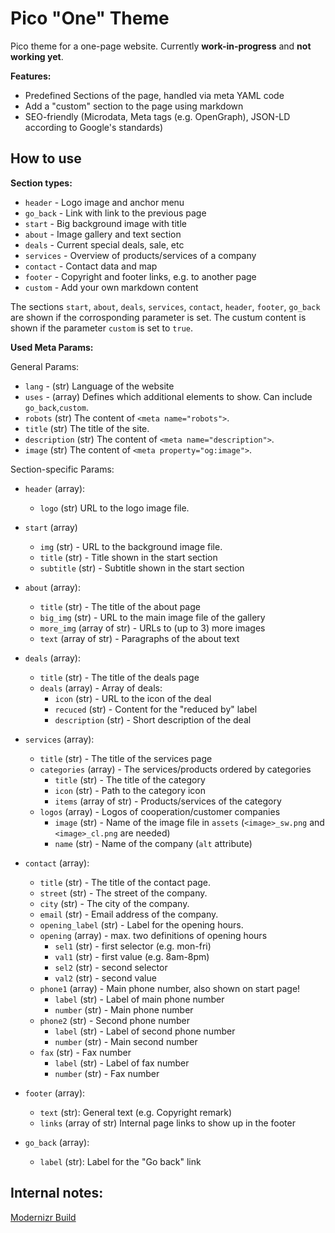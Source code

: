 Pico "One" Theme
==============

Pico theme for a one-page website. Currently **work-in-progress** and **not working yet**.

**Features:**

- Predefined Sections of the page, handled via meta YAML code
- Add a "custom" section to the page using markdown
- SEO-friendly (Microdata, Meta tags (e.g. OpenGraph), JSON-LD according to Google's standards)

How to use
----------

**Section types:**

- `header` - Logo image and anchor menu
- `go_back` - Link with link to the previous page
- `start` - Big background image with title
- `about` - Image gallery and text section
- `deals` - Current special deals, sale, etc
- `services` - Overview of products/services of a company
- `contact` - Contact data and map
- `footer` - Copyright and footer links, e.g. to another page
- `custom` - Add your own markdown content

The sections `start`, `about`, `deals`, `services`, `contact`, `header`, `footer`, `go_back` are shown if the corrosponding parameter is set. The custum content is shown if the parameter `custom` is set to `true`.

**Used Meta Params:**

General Params:

- `lang` - (str) Language of the website
- `uses` - (array) Defines which additional elements to show. Can include `go_back`,`custom`.
- `robots` (str) The content of `<meta name="robots">`.
- `title` (str) The title of the site.
- `description` (str) The content of `<meta name="description">`.
- `image` (str) The content of `<meta property="og:image">`. 

Section-specific Params:

- `header` (array):
    - `logo` (str) URL to the logo image file.

- `start` (array)
    - `img` (str) - URL to the background image file.
    - `title` (str) - Title shown in the start section
    - `subtitle` (str) - Subtitle shown in the start section

- `about` (array):
    - `title` (str) - The title of the about page
    - `big_img` (str) - URL to the main image file of the gallery
    - `more_img` (array of str) - URLs to (up to 3) more images
    - `text` (array of str) - Paragraphs of the about text

- `deals` (array):
    - `title` (str) - The title of the deals page
    - `deals` (array) - Array of deals:
        - `icon` (str) - URL to the icon of the deal
        - `recuced` (str) - Content for the "reduced by" label
        - `description` (str) - Short description of the deal

- `services` (array):
    - `title` (str) - The title of the services page
    - `categories` (array) - The services/products ordered by categories
        - `title` (str) - The title of the category
        - `icon` (str) - Path to the category icon
        - `items` (array of str) - Products/services of the category
    - `logos` (array) - Logos of cooperation/customer companies
        - `image` (str) - Name of the image file in `assets` (`<image>_sw.png` and `<image>_cl.png` are needed)
        - `name` (str) - Name of the company (`alt` attribute)

- `contact` (array):
    - `title` (str) - The title of the contact page.
    - `street` (str) - The street of the company.
    - `city` (str) - The city of the company.
    - `email` (str) - Email address of the company.
    - `opening_label` (str) - Label for the opening hours.
    - `opening` (array) - max. two definitions of opening hours
        - `sel1` (str) - first selector (e.g. mon-fri)
        - `val1` (str) - first value (e.g. 8am-8pm)
        - `sel2` (str) - second selector
        - `val2` (str) - second value
    - `phone1` (array) - Main phone number, also shown on start page!
        - `label` (str) - Label of main phone number
        - `number` (str) - Main phone number
    - `phone2` (str) - Second phone number
        - `label` (str) - Label of second phone number
        - `number` (str) - Main second number
    - `fax` (str) - Fax number
        - `label` (str) - Label of fax number
        - `number` (str) - Fax number

- `footer` (array):
    - `text` (str): General text (e.g. Copyright remark)
    - `links` (array of str) Internal page links to show up in the footer

- `go_back` (array):
    - `label` (str): Label for the "Go back" link

Internal notes:
-------------------

[Modernizr Build](https://codepen.io/anon/pen/WzQwej)